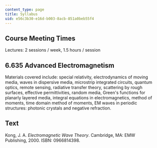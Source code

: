 ```yaml
---
content_type: page
title: Syllabus
uid: e56c3b30-e16d-b003-8acb-851a0beb55f4
---
```


Course Meeting Times
--------------------

Lectures: 2 sessions / week, 1.5 hours / session

6.635 Advanced Electromagnetism
-------------------------------

Materials covered include: special relativity, electrodynamics of moving media, waves in dispersive media, microstrip integrated circuits, quantum optics, remote sensing, radiative transfer theory, scattering by rough surfaces, effective permittivities, random media, Green's functions for planarly layered media, integral equations in electromagnetics, method of moments, time domain method of moments, EM waves in periodic structures: photonic crystals and negative refraction.

Text
----

Kong, J. A. _Electromagnetic Wave Theory_. Cambridge, MA: EMW Publishing, 2000. ISBN: 0966814398.